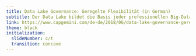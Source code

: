 ```yaml
---
title: Data Lake Governance: Geregelte Flexibilität (in German)
subtitle: Der Data Lake bildet die Basis jeder professionellen Big-Data-Strategie. Aber vier wichtige Schritte trennen den Plan oft von der Praxis. Der dritte heißt Governance und ist essentiell, um eine stabile Plattform zu etablieren.
link: https://www.capgemini.com/de-de/2018/06/data-lake-governance-geregelte-flexibilitaet/
theme: black
initialization:
  slideNumber: c/t
  transition: concave
---
```

